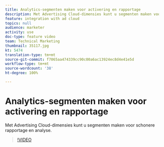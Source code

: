 ```yaml
---
title: Analytics-segmenten maken voor activering en rapportage
description: Met Advertising Cloud-dimensies kunt u segmenten maken voor schonere rapportage en analyse.
feature: integration with ad cloud
topics: null
audience: marketer
activity: use
doc-type: feature video
team: Technical Marketing
thumbnail: 35117.jpg
kt: 5474
translation-type: tm+mt
source-git-commit: f7065aa474339cc90c00a6ac13924ec8d4e41e5d
workflow-type: tm+mt
source-wordcount: '38'
ht-degree: 100%

---
```



# Analytics-segmenten maken voor activering en rapportage

Met Advertising Cloud-dimensies kunt u segmenten maken voor schonere rapportage en analyse.

>[!VIDEO](https://video.tv.adobe.com/v/35117/?quality=12&learn=on)
